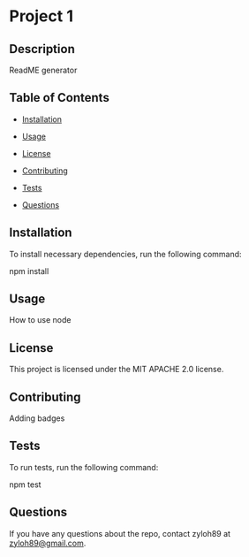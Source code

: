 
# Project 1

## Description

ReadME generator

## Table of Contents

* [Installation](#installation)

* [Usage](#usage)

* [License](#license)

* [Contributing](#contributing)

* [Tests](#tests)

* [Questions](#questions)

## Installation

To install necessary dependencies, run the following command:

npm install

## Usage

How to use node

## License

This project is licensed under the MIT APACHE 2.0 license.

## Contributing

Adding badges

## Tests

To run tests, run the following command:

npm test

## Questions

If you have any questions about the repo, contact zyloh89 at zyloh89@gmail.com.

